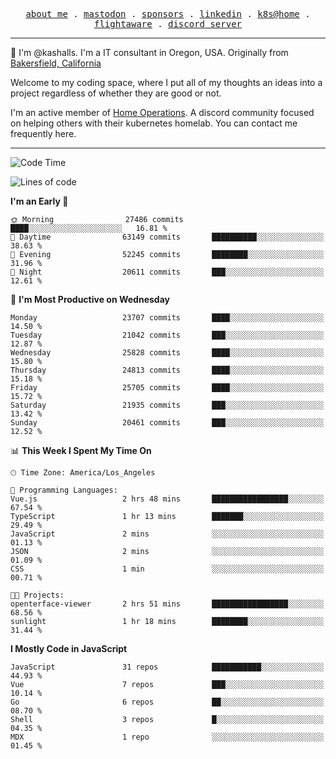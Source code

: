 <p align="center">
  <samp>
    <a href="https://jordanjones.org/">about me</a> .
    <a rel="me" href="https://mastodon.social/@kashall">mastodon</a> .
    <a href="https://github.com/sponsors/kashalls">sponsors</a> .
    <a href="https://linkedin.com/in/jordpjones">linkedin</a> .
    <a href="https://github.com/kashalls/home-cluster">k8s@home</a> .
    <a href="https://flightaware.com/adsb/stats/user/kashalls">flightaware</a> .
    <a href="https://discord.gg/V2WrCfqba9">discord server</a>
  </samp>
</p>

----------------------------------------------------------------

:wave: I'm @kashalls. I'm a IT consultant in Oregon, USA. Originally from [Bakersfield, California](https://maps.app.goo.gl/QQMtywTWghpXB6Tu6)

Welcome to my coding space, where I put all of my thoughts an ideas into a project regardless of whether they are good or not.

I'm an active member of [Home Operations](https://discord.gg/home-operations). A discord community focused on helping others with their kubernetes homelab. You can contact me frequently here.

----------------------------------------------------------------
<!--START_SECTION:waka-->
![Code Time](http://img.shields.io/badge/Code%20Time-2%2C034%20hrs%2011%20mins-blue)

![Lines of code](https://img.shields.io/badge/From%20Hello%20World%20I%27ve%20Written-15.9%20million%20lines%20of%20code-blue)

**I'm an Early 🐤** 

```text
🌞 Morning                27486 commits       ████░░░░░░░░░░░░░░░░░░░░░   16.81 % 
🌆 Daytime                63149 commits       ██████████░░░░░░░░░░░░░░░   38.63 % 
🌃 Evening                52245 commits       ████████░░░░░░░░░░░░░░░░░   31.96 % 
🌙 Night                  20611 commits       ███░░░░░░░░░░░░░░░░░░░░░░   12.61 % 
```
📅 **I'm Most Productive on Wednesday** 

```text
Monday                   23707 commits       ████░░░░░░░░░░░░░░░░░░░░░   14.50 % 
Tuesday                  21042 commits       ███░░░░░░░░░░░░░░░░░░░░░░   12.87 % 
Wednesday                25828 commits       ████░░░░░░░░░░░░░░░░░░░░░   15.80 % 
Thursday                 24813 commits       ████░░░░░░░░░░░░░░░░░░░░░   15.18 % 
Friday                   25705 commits       ████░░░░░░░░░░░░░░░░░░░░░   15.72 % 
Saturday                 21935 commits       ███░░░░░░░░░░░░░░░░░░░░░░   13.42 % 
Sunday                   20461 commits       ███░░░░░░░░░░░░░░░░░░░░░░   12.52 % 
```


📊 **This Week I Spent My Time On** 

```text
🕑︎ Time Zone: America/Los_Angeles

💬 Programming Languages: 
Vue.js                   2 hrs 48 mins       █████████████████░░░░░░░░   67.54 % 
TypeScript               1 hr 13 mins        ███████░░░░░░░░░░░░░░░░░░   29.49 % 
JavaScript               2 mins              ░░░░░░░░░░░░░░░░░░░░░░░░░   01.13 % 
JSON                     2 mins              ░░░░░░░░░░░░░░░░░░░░░░░░░   01.09 % 
CSS                      1 min               ░░░░░░░░░░░░░░░░░░░░░░░░░   00.71 % 

🐱‍💻 Projects: 
openterface-viewer       2 hrs 51 mins       █████████████████░░░░░░░░   68.56 % 
sunlight                 1 hr 18 mins        ████████░░░░░░░░░░░░░░░░░   31.44 % 
```

**I Mostly Code in JavaScript** 

```text
JavaScript               31 repos            ███████████░░░░░░░░░░░░░░   44.93 % 
Vue                      7 repos             ███░░░░░░░░░░░░░░░░░░░░░░   10.14 % 
Go                       6 repos             ██░░░░░░░░░░░░░░░░░░░░░░░   08.70 % 
Shell                    3 repos             █░░░░░░░░░░░░░░░░░░░░░░░░   04.35 % 
MDX                      1 repo              ░░░░░░░░░░░░░░░░░░░░░░░░░   01.45 % 
```




<!--END_SECTION:waka-->